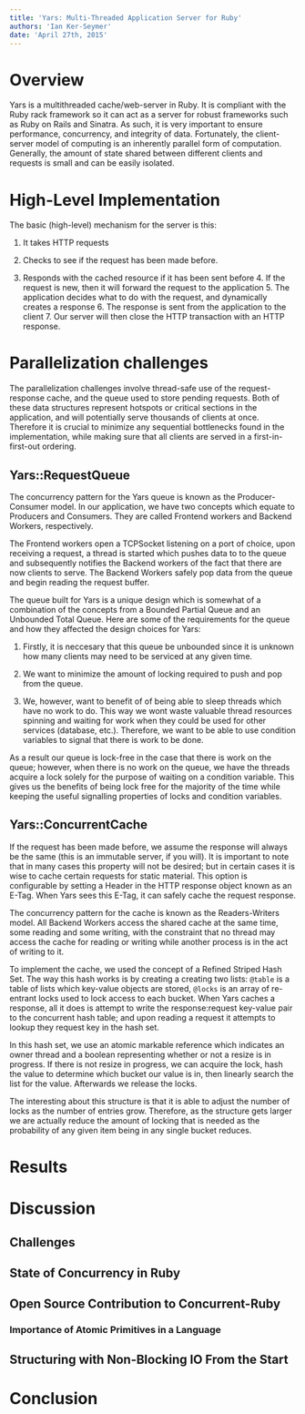 ```yaml
---
title: 'Yars: Multi-Threaded Application Server for Ruby'
authors: 'Ian Ker-Seymer'
date: 'April 27th, 2015'
---
```


# Overview

Yars is a multithreaded cache/web-server in Ruby. It is compliant with the Ruby
rack framework so it can act as a server for robust frameworks such as Ruby on
Rails and Sinatra. As such, it is very important to ensure performance,
concurrency, and integrity of data. Fortunately, the client-server model of
computing is an inherently parallel form of computation. Generally, the amount
of state shared between different clients and requests is small and can be
easily isolated.

# High-Level Implementation

The basic (high-level) mechanism for the server is this:

1. It takes HTTP requests

2. Checks to see if the request has been made before.

3. Responds with the cached resource if it has been sent before 4. If the
request is new, then it will forward the request to the application 5. The
application decides what to do with the request, and dynamically creates a
response 6. The response is sent from the application to the client 7. Our
server will then close the HTTP transaction with an HTTP response.

# Parallelization challenges

The parallelization challenges involve thread-safe use of the request-response
cache, and the queue used to store pending requests. Both of these data
structures represent hotspots or critical sections in the application, and will
potentially serve thousands of clients at once. Therefore it is crucial to
minimize any sequential bottlenecks found in the implementation, while making
sure that all clients are served in a first-in-first-out ordering.

## Yars::RequestQueue

The concurrency pattern for the Yars queue is known as the Producer-Consumer
model.  In our application, we have two concepts which equate to Producers and
Consumers. They are called Frontend workers and Backend Workers, respectively.

The Frontend workers open a TCPSocket listening on a port of choice, upon
receiving a request, a thread is started which pushes data to to the queue and
subsequently notifies the Backend workers of the fact that there are now
clients to serve. The Backend Workers safely pop data from the queue and begin
reading the request buffer.

The queue built for Yars is a unique design which is somewhat of a combination
of the concepts from a Bounded Partial Queue and an Unbounded Total Queue. Here
are some of the requirements for the queue and how they affected the design
choices for Yars:

1. Firstly, it is neccesary that this queue be unbounded since it is unknown
how many clients may need to be serviced at any given time.

2. We want to minimize the amount of locking required to push and pop from the
queue.

3. We, however, want to benefit of of being able to sleep threads which have no
work to do. This way we wont waste valuable thread resources spinning and
waiting for work when they could be used for other services (database, etc.).
Therefore, we want to be able to use condition variables to signal that there
is work to be done.

As a result our queue is lock-free in the case that there is work on the queue;
however, when there is no work on the queue, we have the threads acquire a lock
solely for the purpose of waiting on a condition variable. This gives us the
benefits of being lock free for the majority of the time while keeping the
useful signalling properties of locks and condition variables.

## Yars::ConcurrentCache

If the request has been made before, we assume the response will always be the
same (this is an immutable server, if you will). It is important to note that
in many cases this property will not be desired; but in certain cases it is
wise to cache certain requests for static material. This option is configurable
by setting a Header in the HTTP response  object known as an E-Tag. When Yars
sees this E-Tag, it can safely cache the request response.

The concurrency pattern for the cache is known as the Readers-Writers model.
All Backend Workers access the shared cache at the same time, some reading and
some writing, with the constraint that no thread may access the cache for
reading or writing while another process is in the act of writing to it.

To implement the cache, we used the concept of a Refined Striped Hash Set. The
way this hash works is by creating a creating two lists: `@table` is a table of
lists which key-value objects are stored, `@locks` is an array of re-entrant
locks used to lock access to each bucket. When Yars caches a response, all it
does is attempt to write the response:request key-value pair to the concurrent
hash table; and upon reading a request it attempts to lookup they request key
in the hash set.

In this hash set, we use an atomic markable reference which indicates an owner
thread and a boolean representing whether or not a resize is in progress. If
there is not resize in progress, we can acquire the lock, hash the value to
determine which bucket our value is in, then linearly search the list for the
value. Afterwards we release the locks.

The interesting about this structure is that it is able to adjust the number of
locks as the number of entries grow. Therefore, as the structure gets larger we
are actually reduce the amount of locking that is needed as the probability of
any given item being in any single bucket reduces.

# Results

# Discussion

## Challenges

## State of Concurrency in Ruby

## Open Source Contribution to Concurrent-Ruby

### Importance of Atomic Primitives in a Language

## Structuring with Non-Blocking IO From the Start

# Conclusion
